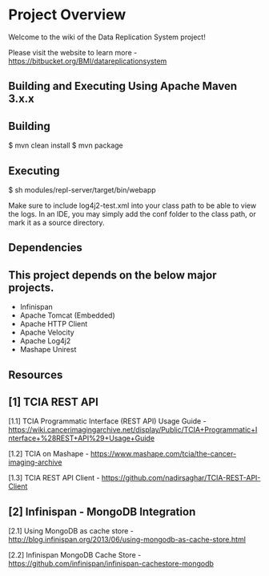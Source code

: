 # Project Overview

Welcome to the wiki of the Data Replication System project!

Please visit the website to learn more - https://bitbucket.org/BMI/datareplicationsystem


## Building and Executing Using Apache Maven 3.x.x
Building
--------
$ mvn clean install
$ mvn package

Executing
---------
$ sh modules/repl-server/target/bin/webapp

Make sure to include log4j2-test.xml into your class path to be able to view the logs.
In an IDE, you may simply add the conf folder to the class path, or mark it as a source directory.


## Dependencies
This project depends on the below major projects.
-------------------------------------------------
* Infinispan
* Apache Tomcat (Embedded)
* Apache HTTP Client
* Apache Velocity
* Apache Log4j2
* Mashape Unirest

## Resources

[1] TCIA REST API
-----------------
[1.1]  TCIA Programmatic Interface (REST API) Usage Guide - 
https://wiki.cancerimagingarchive.net/display/Public/TCIA+Programmatic+Interface+%28REST+API%29+Usage+Guide

[1.2] TCIA on Mashape - https://www.mashape.com/tcia/the-cancer-imaging-archive

[1.3] TCIA REST API Client - https://github.com/nadirsaghar/TCIA-REST-API-Client


[2] Infinispan - MongoDB Integration
------------------------------------
[2.1] Using MongoDB as cache store - http://blog.infinispan.org/2013/06/using-mongodb-as-cache-store.html

[2.2] Infinispan MongoDB Cache Store - https://github.com/infinispan/infinispan-cachestore-mongodb

